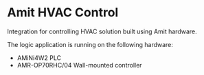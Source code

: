 # Amit HVAC Control

Integration for controlling HVAC solution built using Amit hardware.

The logic application is running on the following hardware:

- AMiNi4W2 PLC
- AMR-OP70RHC/04 Wall-mounted controller
